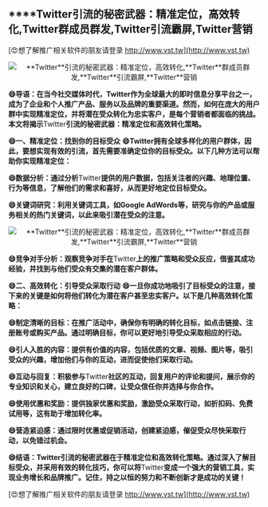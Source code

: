 ## ****Twitter**引流的秘密武器：精准定位，高效转化,**Twitter**群成员群发,**Twitter**引流霸屏,**Twitter**营销**

[😍想了解推广相关软件的朋友请登录 http://www.vst.tw](http://www.vst.tw)

 <center><img src="https://vst.tw/MP4/tuiguang/png/1.png" alt="**Twitter**引流的秘密武器：精准定位，高效转化,**Twitter**群成员群发,**Twitter**引流霸屏,**Twitter**营销"></center>

**😄导语：在当今社交媒体时代，**Twitter**作为全球最大的即时信息分享平台之一，成为了企业和个人推广产品、服务以及品牌的重要渠道。然而，如何在庞大的用户群中实现精准定位，并将潜在受众转化为忠实客户，是每个营销者都面临的挑战。本文将揭示**Twitter**引流的秘密武器：精准定位和高效转化策略。**

**😄一、精准定位：找到你的目标受众**
**😄**Twitter**拥有全球多样化的用户群体，因此，要想实现有效的引流，首先需要准确定位你的目标受众。以下几种方法可以帮助你实现精准定位：**

**😄数据分析：通过分析**Twitter**提供的用户数据，包括关注者的兴趣、地理位置、行为等信息，了解他们的需求和喜好，从而更好地定位目标受众。**

**😄关键词研究：利用关键词工具，如Google AdWords等，研究与你的产品或服务相关的热门关键词，以此来吸引潜在受众的注意。**

 <center><img src="https://vst.tw/MP4/tuiguang/png/3.png" alt="**Twitter**引流的秘密武器：精准定位，高效转化,**Twitter**群成员群发,**Twitter**引流霸屏,**Twitter**营销"></center>

**😄竞争对手分析：观察竞争对手在**Twitter**上的推广策略和受众反应，借鉴其成功经验，并找到与他们受众有交集的潜在客户群体。**

**😄二、高效转化：引导受众采取行动**
**😄一旦你成功地吸引了目标受众的注意，接下来的关键是如何将他们转化为潜在客户甚至忠实客户。以下是几种高效转化策略：**

**😄制定清晰的目标：在推广活动中，确保你有明确的转化目标，如点击链接、注册账号或购买产品。通过明确目标，你可以更好地引导受众采取相应的行动。**

**😄引人入胜的内容：提供有价值的内容，包括优质的文章、视频、图片等，吸引受众的兴趣，增加他们与你的互动，进而促使他们采取行动。**

**😄互动与回复：积极参与**Twitter**社区的互动，回复用户的评论和提问，展示你的专业知识和关心，建立良好的口碑，让受众信任你并选择与你合作。**

**😄使用优惠和奖励：提供独家优惠和奖励，激励受众采取行动，如折扣码、免费试用等，这有助于增加转化率。**

**😄营造紧迫感：通过限时优惠或促销活动，创建紧迫感，催促受众尽快采取行动，以免错过机会。**

**😄结语：**Twitter**引流的秘密武器在于精准定位和高效转化策略。通过深入了解目标受众，并采用有效的转化技巧，你可以将**Twitter**变成一个强大的营销工具，实现业务增长和品牌推广。记住，持之以恒的努力和不断创新才是成功的关键！**

[😍想了解推广相关软件的朋友请登录 http://www.vst.tw](http://www.vst.tw)



